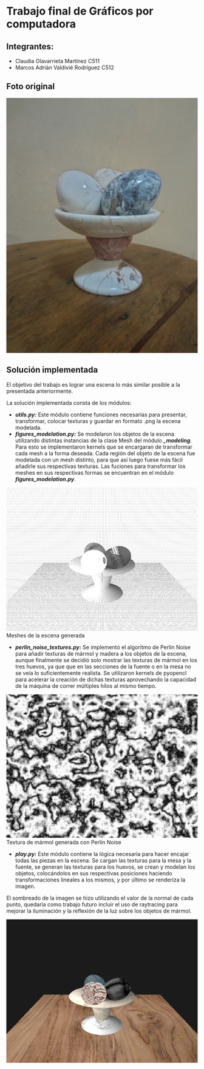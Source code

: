 # Trabajo final de Gráficos por computadora

## Integrantes:
- Claudia Olavarrieta Martínez C511
- Marcos Adrián Valdivié Rodríguez C512


## Foto original

![picture](images/my_pic.jpg)

## Solución implementada

El objetivo del trabajo es lograr una escena lo más similar posible a la presentada anteriormente. 

La solución implementada consta de los módulos:

- ***__utils.py:__*** Este módulo contiene funciones necesarias para presentar, transformar, colocar texturas y guardar
en formato .png la escena modelada.
- ***__figures_modelation.py:__*** Se modelaron los objetos de la escena utilizando distintas instancias de la clase Mesh
del módulo ***_modeling***. Para esto se implementaron kernels que se encargaran de transformar cada mesh a la forma 
deseada. Cada región del objeto de la escena fue modelada con un mesh distinto, para que así luego fuese más fácil
añadirle sus respectivas texturas. Las fuciones para transformar los meshes en sus respectivas formas se encuentran
en el módulo ***figures_modelation.py***.

![meshes](images/meshes.png) Meshes de la escena generada

- ***__perlin_noise_textures.py:__*** Se implementó el algoritmo de Perlin Noise para añadir texturas de mármol y madera
a los objetos de la escena, aunque finalmente se decidió solo mostrar las texturas de mármol en los tres huevos, ya que
que en las secciones de la fuente o en la mesa no se veía lo suficientemente realista. Se utilizaron kernels de pyopencl
para acelerar la creación de dichas texturas aprovechando la capacidad de la máquina de correr múltiples hilos al mismo 
tiempo.

![marble](images/marble.png) Textura de mármol generada con Perlin Noise

- ***__play.py:__*** Este módulo contiene la lógica necesaria para hacer encajar todas las piezas en la escena. 
Se cargan las texturas para la mesa y la fuente, se generan las texturas para los huevos,
se crean y modelan los objetos, colocándolos en sus respectivas posiciones haciendo transformaciones lineales a
los mismos, y por último se renderiza la imagen.

El sombreado de la imagen se hizo utilizando el valor de la normal de cada punto, quedaría como trabajo futuro incluir 
el uso de raytracing para mejorar la iluminación y la reflexión de la luz sobre los objetos de mármol.

![final](images/final_image.png)






